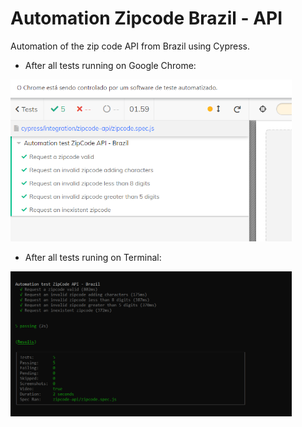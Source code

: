 # Automation Zipcode Brazil - API
Automation of the zip code API from Brazil using Cypress.

- After all tests running on Google Chrome:
<img src="https://github.com/camilalves13/automation-zipcode-brazil-api/blob/master/images/1.PNG" width="450"/>

- After all tests runing on Terminal:
<img src="https://github.com/camilalves13/automation-zipcode-brazil-api/blob/master/images/2.PNG" width="450"/>

